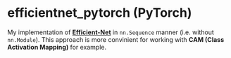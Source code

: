 # efficientnet_pytorch (PyTorch)
My implementation of [__Efficient-Net__](https://arxiv.org/abs/1905.11946) in `nn.Sequence` manner (i.e. without `nn.Module`). This approach is more convinient for working with __CAM (Class Activation Mapping)__ for example.
